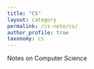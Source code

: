 ```yaml
---
title: "CS"
layout: category
permalink: /cs-note/cs/
author_profile: true
taxonomy: cs
---
```

Notes on Computer Science